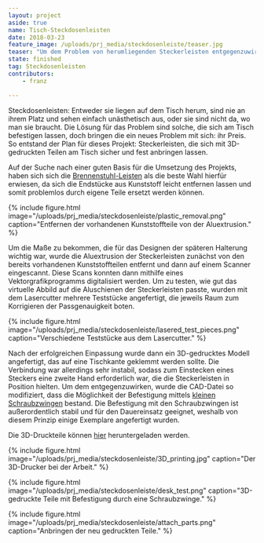 ```yaml
---
layout: project
aside: true
name: Tisch-Steckdosenleisten
date: 2018-03-23
feature_image: /uploads/prj_media/steckdosenleiste/teaser.jpg
teaser: "Um dem Problem von herumliegenden Steckerleisten entgegenzuwirken, wurden Montagemöglichkeiten für diese 3D-gedruckt."
state: finished
tag: Steckdosenleisten
contributors:
    - franz

---
```


Steckdosenleisten: Entweder sie liegen auf dem Tisch herum, sind nie an ihrem Platz und sehen einfach unästhetisch aus, oder sie sind nicht da, wo man sie braucht. Die Lösung für das Problem sind solche, die sich am Tisch befestigen lassen, doch bringen die ein neues Problem mit sich: ihr Preis.
So entstand der Plan für dieses Projekt: Steckerleisten, die sich mit 3D-gedruckten Teilen am Tisch sicher und fest anbringen lassen.

Auf der Suche nach einer guten Basis für die Umsetzung des Projekts, haben sich sich die [Brennenstuhl-Leisten](https://www.amazon.de/dp/B000M2DYZE/) als die beste Wahl hierfür erwiesen, da sich die Endstücke aus Kunststoff leicht entfernen lassen und somit problemlos durch eigene Teile ersetzt werden können.

{% include figure.html image="/uploads/prj_media/steckdosenleiste/plastic_removal.png" caption="Entfernen der vorhandenen Kunststoffteile von der Aluextrusion." %}

Um die Maße zu bekommen, die für das Designen der späteren Halterung wichtig war, wurde die Aluextrusion der Steckerleisten zunächst von den bereits vorhandenen Kunststoffteilen entfernt und dann auf einem Scanner eingescannt. Diese Scans konnten dann mithilfe eines Vektorgrafikprogramms digitalisiert werden. Um zu testen, wie gut das virtuelle Abbild auf die Aluschienen der Steckerleisten passte, wurden mit dem Lasercutter mehrere Teststücke angefertigt, die jeweils Raum zum Korrigieren der Passgenauigkeit boten.

{% include figure.html image="/uploads/prj_media/steckdosenleiste/lasered_test_pieces.png" caption="Verschiedene Teststücke aus dem Lasercutter." %}

Nach der erfolgreichen Einpassung wurde dann ein 3D-gedrucktes Modell angefertigt, das auf eine Tischkante geklemmt werden sollte. Die Verbindung war allerdings sehr instabil, sodass zum Einstecken eines Steckers eine zweite Hand erforderlich war, die die Steckerleisten in Position hielten. Um dem entgegenzuwirken, wurde die CAD-Datei so modifiziert, dass die Möglichkeit der Befestigung mittels [kleinen Schraubzwingen](https://www.amazon.de/dp/B000JLSNAE) bestand.
Die Befestigung mit den Schraubzwingen ist außerordentlich stabil und für den Dauereinsatz geeignet, weshalb von diesem Prinzip einige Exemplare angefertigt wurden.

Die 3D-Druckteile können [hier](http://a360.co/2BP2JH7) heruntergeladen werden.

{% include figure.html image="/uploads/prj_media/steckdosenleiste/3D_printing.jpg" caption="Der 3D-Drucker bei der Arbeit." %}

{% include figure.html image="/uploads/prj_media/steckdosenleiste/desk_test.png" caption="3D-gedruckte Teile mit Befestigung durch eine Schraubzwinge." %}

{% include figure.html image="/uploads/prj_media/steckdosenleiste/attach_parts.png" caption="Anbringen der neu gedruckten Teile." %}